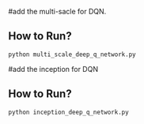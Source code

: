 #add the multi-sacle for DQN.

## How to Run?
```
python multi_scale_deep_q_network.py
```

#add the inception for DQN

## How to Run?
```
python inception_deep_q_network.py
``` 
